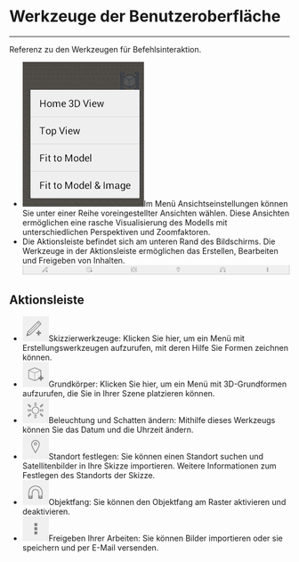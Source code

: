 

# Werkzeuge der Benutzeroberfläche

---

Referenz zu den Werkzeugen für Befehlsinteraktion.

* ![](Images/GUID-2A04F45B-77AF-444B-B28E-4CDCC8F1481F-low.png)Im Menü Ansichtseinstellungen können Sie unter einer Reihe voreingestellter Ansichten wählen. Diese Ansichten ermöglichen eine rasche Visualisierung des Modells mit unterschiedlichen Perspektiven und Zoomfaktoren.
* Die Aktionsleiste befindet sich am unteren Rand des Bildschirms. Die Werkzeuge in der Aktionsleiste ermöglichen das Erstellen, Bearbeiten und Freigeben von Inhalten. ![](Images/GUID-D4D75D4E-E480-4CCB-B69A-A662D5E2D6C8-low.png)

## Aktionsleiste

* ![](Images/GUID-4A25D45A-BD0C-4890-B91D-F1842F3EFE88-low.png)Skizzierwerkzeuge: Klicken Sie hier, um ein Menü mit Erstellungswerkzeugen aufzurufen, mit deren Hilfe Sie Formen zeichnen können.
* ![](Images/GUID-69C72976-6CB9-4874-822B-213549AE26F6-low.png)Grundkörper: Klicken Sie hier, um ein Menü mit 3D-Grundformen aufzurufen, die Sie in Ihrer Szene platzieren können.
* ![](Images/GUID-2A043178-9E20-420C-9D13-F703A1975E8D-low.png)Beleuchtung und Schatten ändern: Mithilfe dieses Werkzeugs können Sie das Datum und die Uhrzeit ändern.
* ![](Images/GUID-1F72E92D-1BAC-43AD-B79D-7EBD0D25D755-low.png)Standort festlegen: Sie können einen Standort suchen und Satellitenbilder in Ihre Skizze importieren. Weitere Informationen zum Festlegen des Standorts der Skizze.
* ![](Images/GUID-F5D1DC8D-5B94-4253-8EC5-038643E6B801-low.png)Objektfang: Sie können den Objektfang am Raster aktivieren und deaktivieren.
* ![](Images/GUID-71C0DE54-D502-4A81-BAF0-3D8C6B54CB19-low.png)Freigeben Ihrer Arbeiten: Sie können Bilder importieren oder sie speichern und per E-Mail versenden.

